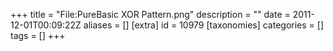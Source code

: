 +++
title = "File:PureBasic XOR Pattern.png"
description = ""
date = 2011-12-01T00:09:22Z
aliases = []
[extra]
id = 10979
[taxonomies]
categories = []
tags = []
+++


